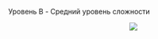 Уровень B - Средний уровень сложности

<p align="center">
  <img src="https://github.com/Macc0de/C_collection/assets/138070020/e4739225-6d3a-49a9-8fb9-d7e3e5183b75">
</p>
